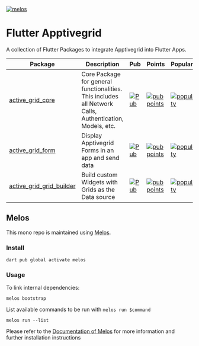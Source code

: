 [![melos](https://img.shields.io/badge/maintained%20with-melos-f700ff.svg?style=plastic)](https://github.com/invertase/melos)
# Flutter Apptivegrid #

A collection of Flutter Packages to integrate Apptivegrid into Flutter Apps.

| Package | Description | Pub | Points | Popularity | Likes 
| ------- | ----------- | --- | ------ | ---------- | -----
| [active_grid_core](packages/active_grid_core) | Core Package for general functionalities. This includes all Network Calls, Authentication, Models, etc. | [![Pub](https://img.shields.io/pub/v/active_grid_core.svg)](https://pub.dartlang.org/packages/active_grid_core) | [![pub points](https://badges.bar/active_grid_core/pub%20points)](https://pub.dev/packages/active_grid_core/score) | [![popularity](https://badges.bar/active_grid_core/popularity)](https://pub.dev/packages/active_grid_core/score) | [![likes](https://badges.bar/active_grid_core/likes)](https://pub.dev/packages/active_grid_core/score)
| [active_grid_form](packages/active_grid_form) | Display Apptivegrid Forms in an app and send data | [![Pub](https://img.shields.io/pub/v/active_grid_form.svg)](https://pub.dartlang.org/packages/active_grid_form) | [![pub points](https://badges.bar/active_grid_form/pub%20points)](https://pub.dev/packages/active_grid_form/score) | [![popularity](https://badges.bar/active_grid_form/popularity)](https://pub.dev/packages/active_grid_form/score) | [![likes](https://badges.bar/active_grid_form/likes)](https://pub.dev/packages/active_grid_form/score)
| [active_grid_grid_builder](packages/active_grid_grid_builder) | Build custom Widgets with Grids as the Data source | [![Pub](https://img.shields.io/pub/v/active_grid_grid_builder.svg)](https://pub.dartlang.org/packages/active_grid_grid_builder) | [![pub points](https://badges.bar/active_grid_grid_builder/pub%20points)](https://pub.dev/packages/active_grid_grid_builder/score) | [![popularity](https://badges.bar/active_grid_grid_builder/popularity)](https://pub.dev/packages/active_grid_grid_builder/score) | [![likes](https://badges.bar/active_grid_grid_builder/likes)](https://pub.dev/packages/active_grid_grid_builder/score)

## Melos

This mono repo is maintained using [Melos](https://github.com/invertase/melos). 
### Install
```
dart pub global activate melos
```
### Usage
To link internal dependencies:
```
melos bootstrap
```
List available commands to be run with `melos run $command`
```
melos run --list
```
Please refer to the [Documentation of Melos](https://docs.page/invertase/melos) for more information and further installation instructions